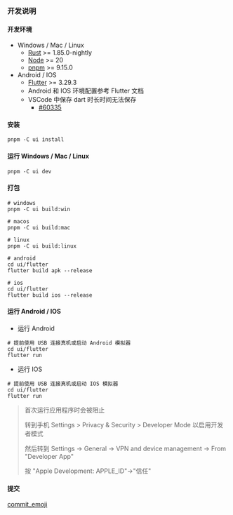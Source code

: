 ### 开发说明

#### 开发环境

- Windows / Mac / Linux
  - [Rust](https://rustup.rs/) >= 1.85.0-nightly
  - [Node](https://nodejs.org/) >= 20
  - [pnpm](https://pnpm.io/) >= 9.15.0
- Android / IOS
  - [Flutter](https://docs.flutter.dev/get-started/install) >= 3.29.3
  - Android 和 IOS 环境配置参考 Flutter 文档
  - VSCode 中保存 dart 时长时间无法保存
    - [#60335](https://github.com/dart-lang/sdk/issues/60335)

#### 安装

```shell
pnpm -C ui install
```

#### 运行 Windows / Mac / Linux

```shell
pnpm -C ui dev
```

#### 打包

```shell
# windows
pnpm -C ui build:win

# macos
pnpm -C ui build:mac

# linux
pnpm -C ui build:linux

# android
cd ui/flutter
flutter build apk --release

# ios
cd ui/flutter
flutter build ios --release
```

#### 运行 Android / IOS

- 运行 Android

```shell
# 提前使用 USB 连接真机或启动 Android 模拟器
cd ui/flutter
flutter run
```

- 运行 IOS

```shell
# 提前使用 USB 连接真机或启动 IOS 模拟器
cd ui/flutter
flutter run
```

> 首次运行应用程序时会被阻止
>
> 转到手机 Settings > Privacy & Security > Developer Mode 以启用开发者模式
>
> 然后转到 Settings -> General -> VPN and device management -> From "Developer App"
>
> 按 "Apple Development: APPLE_ID"->"信任"

#### 提交

[commit_emoji](./commit_emoji.md)

